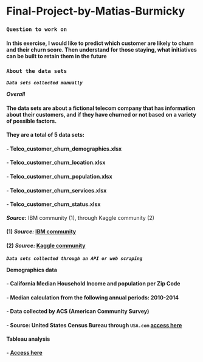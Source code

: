 # Final-Project-by-Matias-Burmicky

### `Question to work on`

#### In this exercise, I would like to predict which customer are likely to churn and their churn score. Then understand for those staying, what initiatives can be built to retain them in the future

### `About the data sets`

***`Data sets collected manually`***

***Overall*** 

#### The data sets are about a fictional telecom company that has information about their customers, and if they have churned or not based on a variety of possible factors. 

#### They are a total of 5 data sets:
#### - Telco_customer_churn_demographics.xlsx
#### - Telco_customer_churn_location.xlsx
#### - Telco_customer_churn_population.xlsx
#### - Telco_customer_churn_services.xlsx
#### - Telco_customer_churn_status.xlsx

***Source:*** IBM community (1), through Kaggle community (2)

#### (1) ***Source:*** [IBM community](https://community.ibm.com/community/user/businessanalytics/blogs/steven-macko/2019/07/11/telco-customer-churn-1113)

#### (2) ***Source:*** [Kaggle community](https://www.kaggle.com/datasets/ylchang/telco-customer-churn-1113/data?select=Telco_customer_churn_status.xlsx)


***`Data sets collected through an API or web scraping`***

**Demographics data**

#### - California Median Household Income and population per Zip Code
#### - Median calculation from the following annual periods: 2010-2014
#### - Data collected by ACS (American Community Survey) 
#### - Source: United States Census Bureau through `USA.com` [access here](http://www.usa.com/rank/california-state--median-household-income--zip-code-rank.htm?hl=&hlst=&wist=&yr=9000&dis=&sb=DESC&plow=&phigh=&ps=)

**Tableau analysis**

#### - [Access here](https://public.tableau.com/app/profile/matias.burmicky/viz/FinalProject-Matias-v2/Analysis?publish=yes)

